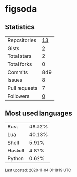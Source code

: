 # figsoda


## Statistics

<table>
    <tr>
        <td>Repositories</td>
        <td><a href="https://github.com/figsoda?tab=repositories">13</a></td>
    </tr>
    <tr>
        <td>Gists</td>
        <td><a href="https://gist.github.com/figsoda">2</a></td>
    </tr>
    <tr>
        <td>Total stars</td>
        <td>2</td>
    </tr>
    <tr>
        <td>Total forks</td>
        <td>0</td>
    </tr>
    <tr>
        <td>Commits</td>
        <td>849</td>
    </tr>
    <tr>
        <td>Issues</td>
        <td>8</td>
    </tr>
    <tr>
        <td>Pull requests</td>
        <td>7</td>
    </tr>
    <tr>
        <td>Followers</td>
        <td><a href="https://github.com/figsoda?tab=followers">0</a></td>
    </tr>
</table>


## Most used languages

<table>
<tr><td>Rust</td><td>48.52%</td></tr>
<tr><td>Lua</td><td>40.13%</td></tr>
<tr><td>Shell</td><td>5.91%</td></tr>
<tr><td>Haskell</td><td>4.82%</td></tr>
<tr><td>Python</td><td>0.62%</td></tr>
</table>


<sub>Last updated: 2020-11-04 01:18:19 UTC</sub>
